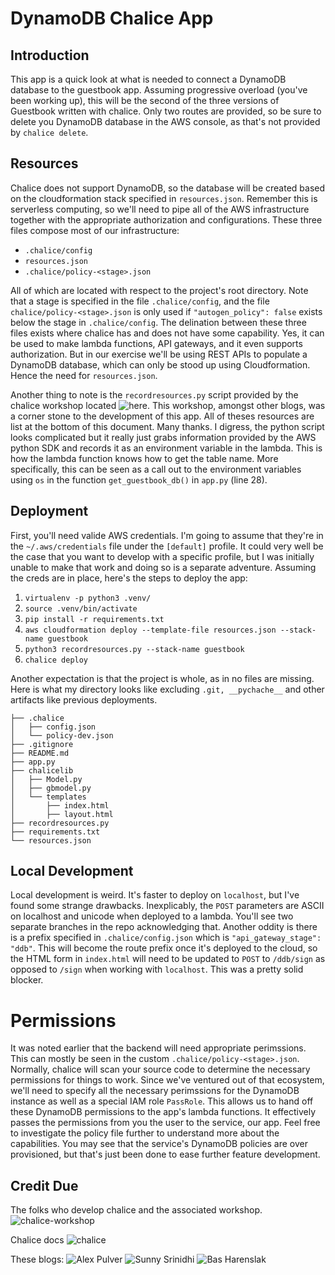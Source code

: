 # DynamoDB Chalice App
## Introduction
This app is a quick look at what is needed to connect a DynamoDB database to 
the guestbook app. Assuming progressive overload (you've been working up), this
will be the second of the three versions of Guestbook written with chalice. 
Only two routes are provided, so be sure to delete you DynamoDB database in the
AWS console, as that's not provided by `chalice delete`.

## Resources
Chalice does not support DynamoDB, so the database will be created based on the 
cloudformation stack specified in `resources.json`. Remember this is serverless
computing, so we'll need to pipe all of the AWS infrastructure together with the
appropriate authorization and configurations. These three files compose most of 
our infrastructure:

* `.chalice/config`
* `resources.json`
* `.chalice/policy-<stage>.json`

All of which are located with respect to the project's root directory. Note that
a stage is specified in the file `.chalice/config`, and the file 
`chalice/policy-<stage>.json` is only used if `"autogen_policy": false` exists 
below the stage in `.chalice/config`. The delination between these three files 
exists where chalice has and does not have some capability. Yes, it can be used 
to make lambda functions, API gateways, and it even supports authorization. But
in our exercise we'll be using REST APIs to populate a DynamoDB database, which 
can only be stood up using Cloudformation. Hence the need for `resources.json`.

Another thing to note is the `recordresources.py` script provided by the chalice
workshop located ![here](https://chalice-workshop.readthedocs.io/en/latest/media-query/).
This workshop, amongst other blogs, was a corner stone to the development of this
app. All of theses resources are list at the bottom of this document. Many thanks.
I digress, the python script looks complicated but it really just grabs information
provided by the AWS python SDK and records it as an environment variable in the 
lambda. This is how the lambda function knows how to get the table name. More 
specifically, this can be seen as a call out to the environment variables using
`os` in the function `get_guestbook_db()` in `app.py` (line 28).

## Deployment
First, you'll need valide AWS credentials. I'm going to assume that they're in 
the `~/.aws/credentials` file under the `[default]` profile. It could very well 
be the case that you want to develop with a specific profile, but I was initially
unable to make that work and doing so is a separate adventure. Assuming the creds
are in place, here's the steps to deploy the app:

1) `virtualenv -p python3 .venv/`
2) `source .venv/bin/activate`
3) `pip install -r requirements.txt`
4) `aws cloudformation deploy --template-file resources.json --stack-name guestbook`
5) `python3 recordresources.py --stack-name guestbook`
6) `chalice deploy`

Another expectation is that the project is whole, as in no files are missing. Here is
what my directory looks like excluding `.git, __pychache__` and other artifacts like 
previous deployments.

```
├── .chalice
│   ├── config.json
│   └── policy-dev.json
├── .gitignore
├── README.md
├── app.py
├── chalicelib
│   ├── Model.py
│   ├── gbmodel.py
│   └── templates
│       ├── index.html
│       ├── layout.html
├── recordresources.py
├── requirements.txt
└── resources.json
```

## Local Development 
Local development is weird. It's faster to deploy on `localhost`, but I've found some
strange drawbacks. Inexplicably, the `POST` parameters are ASCII on localhost and unicode
when deployed to a lambda. You'll see two separate branches in the repo acknowledging that.
Another oddity is there is a prefix specified in `.chalice/config.json` which is 
`"api_gateway_stage": "ddb"`. This will become the route prefix once it's deployed to the 
cloud, so the HTML form in `index.html` will need to be updated to `POST` to `/ddb/sign` as
opposed to `/sign` when working with `localhost`. This was a pretty solid blocker.

# Permissions
It was noted earlier that the backend will need appropriate perimssions. This can mostly be 
seen in the custom `.chalice/policy-<stage>.json`. Normally, chalice will scan your source 
code to determine the necessary permissions for things to work. Since we've ventured out of 
that ecosystem, we'll need to specify all the necessary perimssions for the DynamoDB instance
as well as a special IAM role `PassRole`. This allows us to hand off these DynamoDB permissions
to the app's lambda functions. It effectively passes the permissions from you the user to the
service, our app. Feel free to investigate the policy file further to understand more about the
capabilities. You may see that the service's DynamoDB policies are over provisioned, but that's
just been done to ease further feature development. 


## Credit Due
The folks who develop chalice and the associated workshop.
![chalice-workshop](https://chalice-workshop.readthedocs.io/)

Chalice docs
![chalice](https://chalice.readthedocs.io)

These blogs:
![Alex Pulver](https://aws.amazon.com/blogs/developer/deploying-aws-chalice-application-using-aws-cloud-development-kit/)
![Sunny Srinidhi](https://medium.com/swlh/getting-started-with-chalice-to-create-aws-lambdas-in-python-step-by-step-tutorial-3ccf01701259)
![Bas Harenslak](https://godatadriven.com/blog/ip-whitelisting-your-chalice-application/)

